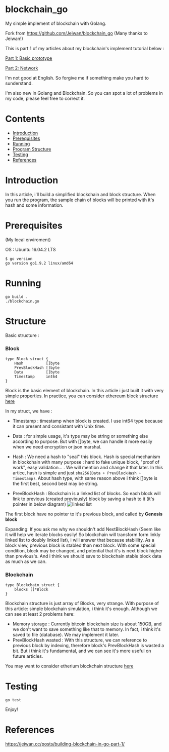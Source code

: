 # blockchain_go
My simple implement of blockchain with Golang.

Fork from https://github.com/Jeiwan/blockchain_go
(Many thanks to Jeiwan!)

This is part 1 of my articles about my blockchain's implement tutorial below :

[Part 1: Basic prototype](!https://github.com/mytv1/blockchain_go/tree/part_1)

[Part 2: Network](!https://github.com/mytv1/blockchain_go/tree/part_2)

I'm not good at English. So forgive me if something make you hard to sunderstand.

I'm also new in Golang and Blockchain. So you can spot a lot of problems in my code, please feel free to correct it.

# Contents
- [Introduction](#introduction)
- [Prerequisites](#prerequisites)
- [Running](#running)
- [Program Structure](#structure)
- [Testing](#testing)
- [References](#references)

# Introduction
In this article, i'll build a simplified blockchain and block structure.
When you run the program, the sample chain of blocks will be printed with it's hash and some information.

# Prerequisites
(My local enviroment)

OS : Ubuntu 16.04.2 LTS

```
$ go version
go version go1.9.2 linux/amd64
```
# Running
```
go build .
./blockchain.go
```

# Structure
Basic structure :

### Block
```
type Block struct {
	Hash          []byte
	PrevBlockHash []byte
	Data          []byte
	Timestamp     int64
}
```

Block is the basic element of blockchain. In this article i just built it with very simple properties.
In practice, you can consider ethereum block structure [here](https://github.com/ethereum/go-ethereum/blob/master/core/types/block.go#L139)

In my struct, we have :
- Timestamp : timestamp when block is created. I use int64 type because it can present and consistant with Unix time.

- Data : for simple usage, it's type may be string or something else according to purpose. But with []byte, we can handle it more easily when we need encryption or json marshal.

- Hash : We need a hash to "seal" this block. Hash is special mechanism in blockchain with many purpose : hard to fake unique block, "proof of work", easy validation... . We will mention and change it that later. In this artice, hash is simple and just `sha256(Data + PrevBlockHash + Timestamp)`. About hash type, with same reason above i think []byte is the first best, second best may be string.

- PrevBlockHash : Blockchain is a linked list of blocks. So each block will link to previous (created previously) block by saving a hash to it (it's pointer in below diagram)
![linked list](https://s3-eu-west-2.amazonaws.com/dotjsonimages/2017/06/ll-4.png)

The first block have no pointer to it's previous block, and called by **Genesis block**

Expanding: If you ask me why we shouldn't add NextBlockHash (Seem like it will help we iterate blocks easily! So blockchain will transform form linkly linked list to doubly linked list), i will answer that because stablility. As a block view, previous block is stabled than next block. With some special condition, block may be changed, and potential that it's is next block higher than previous's. And i think we should save to blockchain stable block data as much as we can.

### Blockchain
```
type Blockchain struct {
	blocks []*Block
}
```

Blockchain structure is just array of Blocks, very strange. With purpose of this article: simple blockchain simulation, i think it's enough. Although we can see at least 2 problems here:
+ Memory storage : Currently bitcoin blockchain size is about 150GB, and we don't want to save something like that to memory. In fact, i think it's saved to file (database). We may implement it later.
+ PrevBlockHash wasted : With this structure, we can reference to previous block by indexing, therefore block's PrevBlockHash is wasted a bit. But i think it's fundamental, and we can see it's more useful on future articles.

You may want to consider etherium blockchain structure [here](https://github.com/ethereum/go-ethereum/blob/master/core/blockchain.go)

# Testing
```
go test
```

Enjoy!

# References
https://jeiwan.cc/posts/building-blockchain-in-go-part-1/